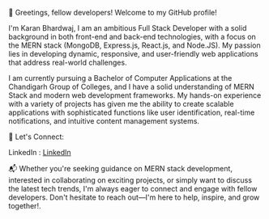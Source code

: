 👋 Greetings, fellow developers! Welcome to my GitHub profile!

I'm Karan Bhardwaj, 
I am an ambitious Full Stack Developer with a solid background in both front-end and back-end technologies, with a focus on the MERN stack (MongoDB, Express.js, React.js, and Node.JS). My passion lies in developing dynamic, responsive, and user-friendly web applications that address real-world challenges.

I am currently pursuing a Bachelor of Computer Applications at the Chandigarh Group of Colleges, and I have a solid understanding of MERN Stack and modern web development frameworks. My hands-on experience with a variety of projects has given me the ability to create scalable applications with sophisticated functions like user identification, real-time notifications, and intuitive content management systems.

🌟 Let's Connect:

LinkedIn : [LinkedIn](https://www.linkedin.com/in/karanbhardwaj2901/)

📬 Whether you're seeking guidance on MERN stack development, interested in collaborating on exciting projects, or simply want to discuss the latest tech trends, I'm always eager to connect and engage with fellow developers. Don't hesitate to reach out—I'm here to help, inspire, and grow together!.
